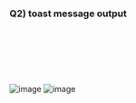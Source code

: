 ### Q2) toast message output

<br/>
<br/>
<br/>
<br/>
<br/>

![image](https://user-images.githubusercontent.com/42930642/124701976-416b8100-df0f-11eb-8032-f3f5a23f0d6b.png)
![image](https://user-images.githubusercontent.com/42930642/124702039-64963080-df0f-11eb-8c4f-3352b2148d19.png)


<br/>
<br/>
<br/>



